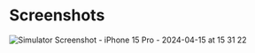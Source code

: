 # Screenshots

![Simulator Screenshot - iPhone 15 Pro - 2024-04-15 at 15 31 22](https://github.com/salihsogutt/DgsSayacApp/assets/79975151/6046bac3-ad81-4458-8c47-9461f361bc93)
